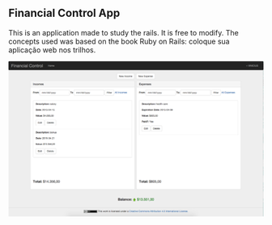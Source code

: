## Financial Control App

This is an application made to study the rails. 
It is free to modify. 
The concepts used was based on the book Ruby on Rails: coloque sua aplicação web nos trilhos.

![Alt text](/screenshots/screenshot.jpg?raw=true "Optional Title")
